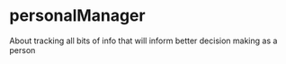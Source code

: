 # personalManager
About tracking all bits of info that will inform better decision making as a person
